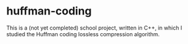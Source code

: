 # huffman-coding
This is a (not yet completed) school project, written in C++, in which I studied the Huffman coding lossless compression algorithm.
